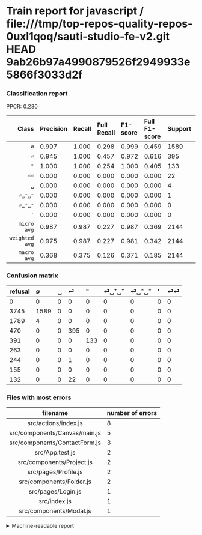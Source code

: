# Train report for javascript / file:///tmp/top-repos-quality-repos-0uxl1qoq/sauti-studio-fe-v2.git HEAD 9ab26b97a4990879526f2949933e5866f3033d2f

### Classification report

PPCR: 0.230

| Class | Precision | Recall | Full Recall | F1-score | Full F1-score | Support | Full Support | PPCR |
|------:|:----------|:-------|:------------|:---------|:---------|:--------|:-------------|:-----|
| `∅` | 0.997| 1.000| 0.298| 0.999| 0.459| 1589| 5334| 0.298 |
| `⏎` | 0.945| 1.000| 0.457| 0.972| 0.616| 395| 865| 0.457 |
| `"` | 1.000| 1.000| 0.254| 1.000| 0.405| 133| 524| 0.254 |
| `⏎⏎` | 0.000| 0.000| 0.000| 0.000| 0.000| 22| 154| 0.143 |
| `␣` | 0.000| 0.000| 0.000| 0.000| 0.000| 4| 1793| 0.002 |
| `⏎␣⁻␣⁻` | 0.000| 0.000| 0.000| 0.000| 0.000| 1| 245| 0.004 |
| `⏎␣⁺␣⁺` | 0.000| 0.000| 0.000| 0.000| 0.000| 0| 263| 0.000 |
| `'` | 0.000| 0.000| 0.000| 0.000| 0.000| 0| 155| 0.000 |
| `micro avg` | 0.987| 0.987| 0.227| 0.987| 0.369| 2144| 9333| 0.230 |
| `weighted avg` | 0.975| 0.987| 0.227| 0.981| 0.342| 2144| 9333| 0.230 |
| `macro avg` | 0.368| 0.375| 0.126| 0.371| 0.185| 2144| 9333| 0.230 |

### Confusion matrix

|refusal|  ∅| ␣| ⏎| "| ⏎␣⁺␣⁺| ⏎␣⁻␣⁻| '| ⏎⏎| 
|:---|:---|:---|:---|:---|:---|:---|:---|:---|
|0 |0 |0 |0 |0 |0 |0 |0 |0 |
|3745 |1589 |0 |0 |0 |0 |0 |0 |0 |
|1789 |4 |0 |0 |0 |0 |0 |0 |0 |
|470 |0 |0 |395 |0 |0 |0 |0 |0 |
|391 |0 |0 |0 |133 |0 |0 |0 |0 |
|263 |0 |0 |0 |0 |0 |0 |0 |0 |
|244 |0 |0 |1 |0 |0 |0 |0 |0 |
|155 |0 |0 |0 |0 |0 |0 |0 |0 |
|132 |0 |0 |22 |0 |0 |0 |0 |0 |

### Files with most errors

| filename | number of errors|
|:----:|:-----|
| src/actions/index.js | 8 |
| src/components/Canvas/main.js | 5 |
| src/components/ContactForm.js | 3 |
| src/App.test.js | 2 |
| src/components/Project.js | 2 |
| src/pages/Profile.js | 2 |
| src/components/Folder.js | 2 |
| src/pages/Login.js | 1 |
| src/index.js | 1 |
| src/components/Modal.js | 1 |

<details>
    <summary>Machine-readable report</summary>
```json
{
  "cl_report": {"\"": {"f1-score": 1.0, "precision": 1.0, "recall": 1.0, "support": 133}, "\u0027": {"f1-score": 0.0, "precision": 0.0, "recall": 0.0, "support": 0}, "macro avg": {"f1-score": 0.3713065807590823, "precision": 0.3678081363741489, "recall": 0.375, "support": 2144}, "micro avg": {"f1-score": 0.9874067164179104, "precision": 0.9874067164179104, "recall": 0.9874067164179104, "support": 2144}, "weighted avg": {"f1-score": 0.981262990856078, "precision": 0.9754083928085269, "recall": 0.9874067164179104, "support": 2144}, "\u2205": {"f1-score": 0.9987429289754871, "precision": 0.997489014438167, "recall": 1.0, "support": 1589}, "\u23ce": {"f1-score": 0.971709717097171, "precision": 0.9449760765550239, "recall": 1.0, "support": 395}, "\u23ce\u23ce": {"f1-score": 0.0, "precision": 0.0, "recall": 0.0, "support": 22}, "\u23ce\u2423\u207a\u2423\u207a": {"f1-score": 0.0, "precision": 0.0, "recall": 0.0, "support": 0}, "\u23ce\u2423\u207b\u2423\u207b": {"f1-score": 0.0, "precision": 0.0, "recall": 0.0, "support": 1}, "\u2423": {"f1-score": 0.0, "precision": 0.0, "recall": 0.0, "support": 4}},
  "cl_report_full": {"\"": {"f1-score": 0.4048706240487063, "precision": 1.0, "recall": 0.2538167938931298, "support": 524}, "\u0027": {"f1-score": 0.0, "precision": 0.0, "recall": 0.0, "support": 155}, "macro avg": {"f1-score": 0.18492492997629512, "precision": 0.3678081363741489, "recall": 0.12604555690053149, "support": 9333}, "micro avg": {"f1-score": 0.3689117365165113, "precision": 0.9874067164179104, "recall": 0.22682952962605807, "support": 9333}, "weighted avg": {"f1-score": 0.3420044373493617, "precision": 0.7138123550019585, "recall": 0.22682952962605807, "support": 9333}, "\u2205": {"f1-score": 0.45878446658004907, "precision": 0.997489014438167, "recall": 0.2979002624671916, "support": 5334}, "\u23ce": {"f1-score": 0.6157443491816056, "precision": 0.9449760765550239, "recall": 0.45664739884393063, "support": 865}, "\u23ce\u23ce": {"f1-score": 0.0, "precision": 0.0, "recall": 0.0, "support": 154}, "\u23ce\u2423\u207a\u2423\u207a": {"f1-score": 0.0, "precision": 0.0, "recall": 0.0, "support": 263}, "\u23ce\u2423\u207b\u2423\u207b": {"f1-score": 0.0, "precision": 0.0, "recall": 0.0, "support": 245}, "\u2423": {"f1-score": 0.0, "precision": 0.0, "recall": 0.0, "support": 1793}},
  "ppcr": 0.22972249008893175
}
```
</details>
